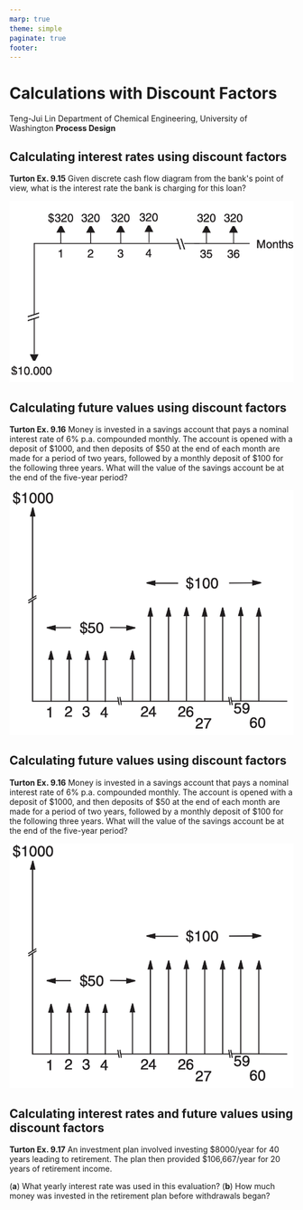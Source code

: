 ```yaml
---
marp: true
theme: simple
paginate: true
footer:
---
```


<!-- headingDivider: 2 -->
<!-- _class: cover -->
# Calculations with Discount Factors

Teng-Jui Lin
Department of Chemical Engineering, University of Washington
**Process Design**

## Calculating interest rates using discount factors

**Turton Ex. 9.15** Given discrete cash flow diagram from the bank's point of view, what is the interest rate the bank is charging for this loan?

![height:300px](ex-9-15-cash-flow-diagram.png)

## Calculating future values using discount factors

**Turton Ex. 9.16** Money is invested in a savings account that pays a nominal interest rate of 6% p.a. compounded monthly. The account is opened with a deposit of $1000, and then deposits of $50 at the end of each month are made for a period of two years, followed by a monthly deposit of $100 for the following three years. What will the value of the savings account be at the end of the five-year period?

![height:300px](ex-9-16-cash-flow-diagram.png)

## Calculating future values using discount factors

**Turton Ex. 9.16** Money is invested in a savings account that pays a nominal interest rate of 6% p.a. compounded monthly. The account is opened with a deposit of $1000, and then deposits of $50 at the end of each month are made for a period of two years, followed by a monthly deposit of $100 for the following three years. What will the value of the savings account be at the end of the five-year period?

![height:300px](ex-9-16-cash-flow-diagram.png)

## Calculating interest rates and future values using discount factors

**Turton Ex. 9.17** An investment plan involved investing $8000/year for 40 years leading to retirement. The plan then provided $106,667/year for 20 years of retirement income.

(**a**) What yearly interest rate was used in this evaluation?
(**b**) How much money was invested in the retirement plan before withdrawals began?
